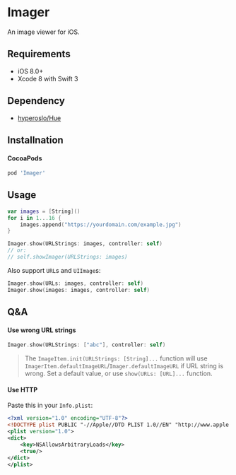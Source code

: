 # Imager

An image viewer for iOS.

## Requirements

* iOS 8.0+
* Xcode 8 with Swift 3

## Dependency

* [hyperoslo/Hue](https://github.com/hyperoslo/Hue)

## Installnation

#### CocoaPods

```ruby
pod 'Imager'
```
## Usage

```swift
var images = [String]()
for i in 1...16 {
    images.append("https://yourdomain.com/example.jpg")
}

Imager.show(URLStrings: images, controller: self)
// or:
// self.showImager(URLStrings: images)
```

Also support `URL`s and `UIImage`s:

```swift
Imager.show(URLs: images, controller: self)
Imager.show(images: images, controller: self)
```

## Q&A

#### Use wrong URL strings

```swift
Imager.show(URLStrings: ["abc"], controller: self)
```

> The `ImageItem.init(URLStrings: [String]...` function will use `ImagerItem.defaultImageURL`/`Imager.defaultImageURL` if URL string is wrong.
> Set a default value, or use `show(URLs: [URL]...` function.

#### Use HTTP

Paste this in your `Info.plist`:

```xml
<?xml version="1.0" encoding="UTF-8"?>
<!DOCTYPE plist PUBLIC "-//Apple//DTD PLIST 1.0//EN" "http://www.apple.com/DTDs/PropertyList-1.0.dtd">
<plist version="1.0">
<dict>
	<key>NSAllowsArbitraryLoads</key>
	<true/>
</dict>
</plist>
```
